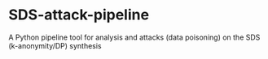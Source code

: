 # SDS-attack-pipeline
A Python pipeline tool for analysis and attacks (data poisoning) on the SDS (k-anonymity/DP) synthesis
